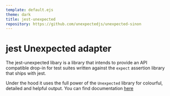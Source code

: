 ```yaml
---
template: default.ejs
theme: dark
title: jest-unexpected
repository: https://github.com/unexpectedjs/unexpected-sinon
---
```


# jest Unexpected adapter

The jest-unexpected libary is a library that intends to provide an API
compatible drop-in for test suites written against the `expect` assertion
library that ships with jest.

Under the hood it uses the full power of the `Unexpected` library for
colourful, detailed and helpful output. You can find documentation
[here](./api/expect)

